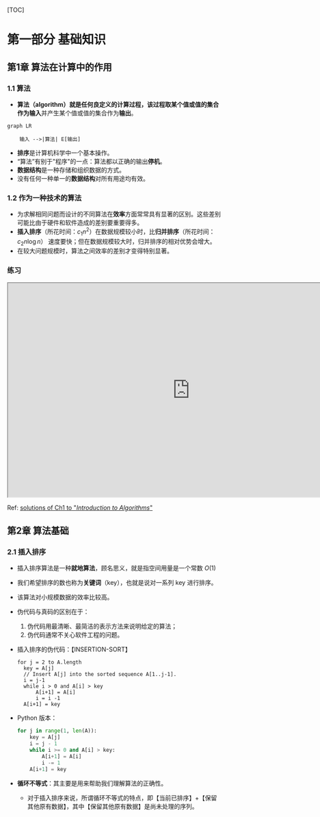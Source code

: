 





[TOC]



# 第一部分 基础知识



## 第1章 算法在计算中的作用



### 1.1 算法

- **算法（algorithm）**就是任何良定义的计算过程，该过程取某个值或值的集合作为**输入**并产生某个值或值的集合作为**输出**。

```mermaid
graph LR

    输入 -->|算法| E[输出]
```

- **排序**是计算机科学中一个基本操作。
- “算法”有别于"程序"的一点：算法都以正确的输出**停机**。
- **数据结构**是一种存储和组织数据的方式。
- 没有任何一种单一的**数据结构**对所有用途均有效。



### 1.2 作为一种技术的算法

- 为求解相同问题而设计的不同算法在**效率**方面常常具有显著的区别。这些差别可能比由于硬件和软件造成的差别要重要得多。
- **插入排序**（所花时间：$c_1n^2$）在数据规模较小时，比**归并排序**（所花时间：$c_2n\log n$） 速度要快；但在数据规模较大时，归并排序的相对优势会增大。
- 在较大问题规模时，算法之间效率的差别才变得特别显著。



### 练习

<iframe src="http://nbviewer.jupyter.org/github/iphysresearch/Introduction_to_Algorithms_solution/blob/master/CLRS_1.ipynb" width="850" height="500"></iframe>

Ref: [solutions of Ch1  to "*Introduction to Algorithms*"](http://sites.math.rutgers.edu/~ajl213/CLRS/Ch1.pdf)



## 第2章 算法基础



### 2.1 插入排序

- 插入排序算法是一种**就地算法**，顾名思义，就是指空间用量是一个常数 $O(1)$
- 我们希望排序的数也称为**关键词**（key），也就是说对一系列 key 进行排序。
- 该算法对小规模数据的效率比较高。
- 伪代码与真码的区别在于：
  1. 伪代码用最清晰、最简洁的表示方法来说明给定的算法；
  2. 伪代码通常不关心软件工程的问题。

- 插入排序的伪代码：【INSERTION-SORT】

  ```pseudocode
  for j = 2 to A.length
  	key = A[j]
  	// Insert A[j] into the sorted sequence A[1..j-1].
  	i = j-1
  	while i > 0 and A[i] > key
  		A[i+1] = A[i]
  		i = i -1
  	A[i+1] = key
  ```

- Python 版本：

  ```python
  for j in range(1, len(A)):
      key = A[j]
      i = j - 1
      while i >= 0 and A[i] > key:
          A[i+1] = A[i]
          i -= 1
      A[i+1] = key
  ```

- **循环不等式**：其主要是用来帮助我们理解算法的正确性。

  - 对于插入排序来说，所谓循环不等式的特点，即【当前已排序】+【保留其他原有数据】，其中【保留其他原有数据】是尚未处理的序列。









